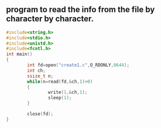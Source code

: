 ## program to read the info from the file by character by character.
```c
#include<string.h>
#include<stdio.h>
#include<unistd.h>
#include<fcntl.h>
int main()
{
        int fd=open("create1.c",O_RDONLY,0644);
        int ch;
        ssize_t n;
        while(n=read(fd,&ch,1)>0)
        {
                write(1,&ch,1);
                sleep(1);
        }

        close(fd);
}
```
